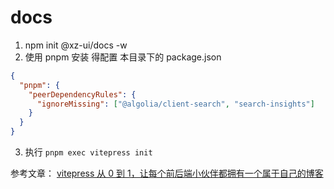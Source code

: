 # docs

1. npm init @xz-ui/docs -w
2. 使用 pnpm 安装 得配置 本目录下的 package.json

```json
{
  "pnpm": {
    "peerDependencyRules": {
      "ignoreMissing": ["@algolia/client-search", "search-insights"]
    }
  }
}
```

3. 执行 `pnpm exec vitepress init`

参考文章：
[vitepress 从 0 到 1，让每个前后端小伙伴都拥有一个属于自己的博客](https://juejin.cn/post/7239341970463391781)
